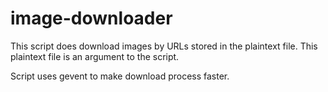 image-downloader
================

This script does download images by URLs stored in the plaintext file.
This plaintext file is an argument to the script.

Script uses gevent to make download process faster.
